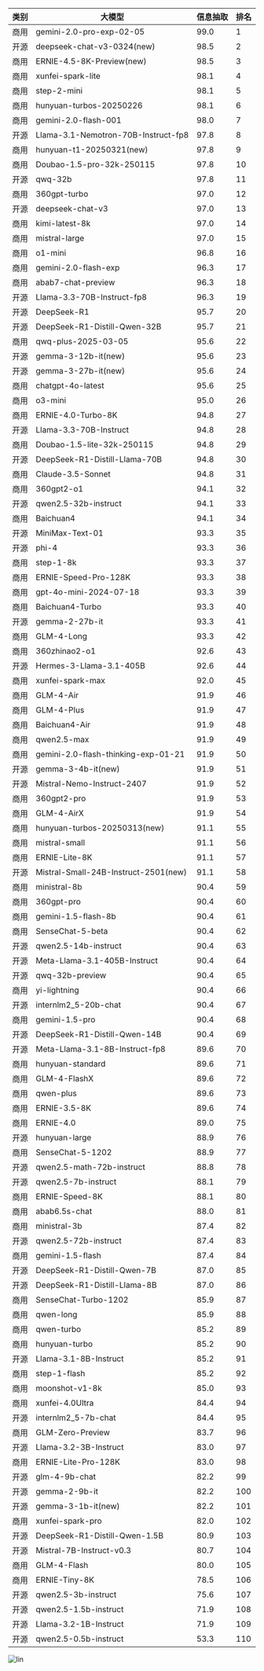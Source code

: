 
| 类别 | 大模型                         | 信息抽取 | 排名 |
|-----|------------------------------|---------|----|
|商用|gemini-2.0-pro-exp-02-05|99.0|1|
|开源|deepseek-chat-v3-0324(new)|98.5|2|
|商用|ERNIE-4.5-8K-Preview(new)|98.5|3|
|商用|xunfei-spark-lite|98.1|4|
|商用|step-2-mini|98.1|5|
|商用|hunyuan-turbos-20250226|98.1|6|
|商用|gemini-2.0-flash-001|98.0|7|
|开源|Llama-3.1-Nemotron-70B-Instruct-fp8|97.8|8|
|商用|hunyuan-t1-20250321(new)|97.8|9|
|商用|Doubao-1.5-pro-32k-250115|97.8|10|
|开源|qwq-32b|97.8|11|
|商用|360gpt-turbo|97.0|12|
|开源|deepseek-chat-v3|97.0|13|
|商用|kimi-latest-8k|97.0|14|
|商用|mistral-large|97.0|15|
|商用|o1-mini|96.8|16|
|商用|gemini-2.0-flash-exp|96.3|17|
|商用|abab7-chat-preview|96.3|18|
|开源|Llama-3.3-70B-Instruct-fp8|96.3|19|
|开源|DeepSeek-R1|95.7|20|
|开源|DeepSeek-R1-Distill-Qwen-32B|95.7|21|
|商用|qwq-plus-2025-03-05|95.6|22|
|开源|gemma-3-12b-it(new)|95.6|23|
|开源|gemma-3-27b-it(new)|95.6|24|
|商用|chatgpt-4o-latest|95.6|25|
|商用|o3-mini|95.0|26|
|商用|ERNIE-4.0-Turbo-8K|94.8|27|
|开源|Llama-3.3-70B-Instruct|94.8|28|
|商用|Doubao-1.5-lite-32k-250115|94.8|29|
|开源|DeepSeek-R1-Distill-Llama-70B|94.8|30|
|商用|Claude-3.5-Sonnet|94.8|31|
|商用|360gpt2-o1|94.1|32|
|开源|qwen2.5-32b-instruct|94.1|33|
|商用|Baichuan4|94.1|34|
|开源|MiniMax-Text-01|93.3|35|
|开源|phi-4|93.3|36|
|商用|step-1-8k|93.3|37|
|商用|ERNIE-Speed-Pro-128K|93.3|38|
|商用|gpt-4o-mini-2024-07-18|93.3|39|
|商用|Baichuan4-Turbo|93.3|40|
|开源|gemma-2-27b-it|93.3|41|
|商用|GLM-4-Long|93.3|42|
|商用|360zhinao2-o1|92.6|43|
|开源|Hermes-3-Llama-3.1-405B|92.6|44|
|商用|xunfei-spark-max|92.0|45|
|商用|GLM-4-Air|91.9|46|
|商用|GLM-4-Plus|91.9|47|
|商用|Baichuan4-Air|91.9|48|
|商用|qwen2.5-max|91.9|49|
|商用|gemini-2.0-flash-thinking-exp-01-21|91.9|50|
|开源|gemma-3-4b-it(new)|91.9|51|
|开源|Mistral-Nemo-Instruct-2407|91.9|52|
|商用|360gpt2-pro|91.9|53|
|商用|GLM-4-AirX|91.9|54|
|商用|hunyuan-turbos-20250313(new)|91.1|55|
|商用|mistral-small|91.1|56|
|商用|ERNIE-Lite-8K|91.1|57|
|开源|Mistral-Small-24B-Instruct-2501(new)|91.1|58|
|商用|ministral-8b|90.4|59|
|商用|360gpt-pro|90.4|60|
|商用|gemini-1.5-flash-8b|90.4|61|
|商用|SenseChat-5-beta|90.4|62|
|开源|qwen2.5-14b-instruct|90.4|63|
|开源|Meta-Llama-3.1-405B-Instruct|90.4|64|
|开源|qwq-32b-preview|90.4|65|
|商用|yi-lightning|90.4|66|
|开源|internlm2_5-20b-chat|90.4|67|
|商用|gemini-1.5-pro|90.4|68|
|开源|DeepSeek-R1-Distill-Qwen-14B|90.4|69|
|开源|Meta-Llama-3.1-8B-Instruct-fp8|89.6|70|
|商用|hunyuan-standard|89.6|71|
|商用|GLM-4-FlashX|89.6|72|
|商用|qwen-plus|89.6|73|
|商用|ERNIE-3.5-8K|89.6|74|
|商用|ERNIE-4.0|89.0|75|
|开源|hunyuan-large|88.9|76|
|商用|SenseChat-5-1202|88.9|77|
|开源|qwen2.5-math-72b-instruct|88.8|78|
|开源|qwen2.5-7b-instruct|88.1|79|
|商用|ERNIE-Speed-8K|88.1|80|
|商用|abab6.5s-chat|88.0|81|
|商用|ministral-3b|87.4|82|
|开源|qwen2.5-72b-instruct|87.4|83|
|商用|gemini-1.5-flash|87.4|84|
|开源|DeepSeek-R1-Distill-Qwen-7B|87.0|85|
|开源|DeepSeek-R1-Distill-Llama-8B|87.0|86|
|商用|SenseChat-Turbo-1202|85.9|87|
|商用|qwen-long|85.9|88|
|商用|qwen-turbo|85.2|89|
|商用|hunyuan-turbo|85.2|90|
|开源|Llama-3.1-8B-Instruct|85.2|91|
|商用|step-1-flash|85.2|92|
|商用|moonshot-v1-8k|85.0|93|
|商用|xunfei-4.0Ultra|84.4|94|
|开源|internlm2_5-7b-chat|84.4|95|
|商用|GLM-Zero-Preview|83.7|96|
|开源|Llama-3.2-3B-Instruct|83.0|97|
|商用|ERNIE-Lite-Pro-128K|83.0|98|
|开源|glm-4-9b-chat|82.2|99|
|开源|gemma-2-9b-it|82.2|100|
|开源|gemma-3-1b-it(new)|82.2|101|
|商用|xunfei-spark-pro|82.0|102|
|开源|DeepSeek-R1-Distill-Qwen-1.5B|80.9|103|
|开源|Mistral-7B-Instruct-v0.3|80.7|104|
|商用|GLM-4-Flash|80.0|105|
|商用|ERNIE-Tiny-8K|78.5|106|
|开源|qwen2.5-3b-instruct|75.6|107|
|开源|qwen2.5-1.5b-instruct|71.9|108|
|开源|Llama-3.2-1B-Instruct|71.9|109|
|开源|qwen2.5-0.5b-instruct|53.3|110|


![lin](../pic/信息抽取.png)
